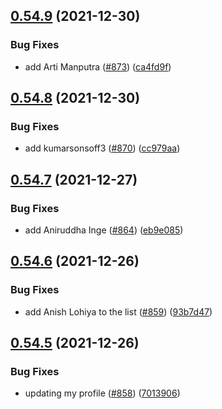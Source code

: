 ## [0.54.9](https://github.com/EddieHubCommunity/LinkFree/compare/v0.54.8...v0.54.9) (2021-12-30)


### Bug Fixes

* add Arti Manputra ([#873](https://github.com/EddieHubCommunity/LinkFree/issues/873)) ([ca4fd9f](https://github.com/EddieHubCommunity/LinkFree/commit/ca4fd9fccd78518fb01088a4317392f3559c5651))



## [0.54.8](https://github.com/EddieHubCommunity/LinkFree/compare/v0.54.7...v0.54.8) (2021-12-30)


### Bug Fixes

* add kumarsonsoff3 ([#870](https://github.com/EddieHubCommunity/LinkFree/issues/870)) ([cc979aa](https://github.com/EddieHubCommunity/LinkFree/commit/cc979aabdd6cb67863211218fdd270daf95989cc))



## [0.54.7](https://github.com/EddieHubCommunity/LinkFree/compare/v0.54.6...v0.54.7) (2021-12-27)


### Bug Fixes

* add Aniruddha Inge ([#864](https://github.com/EddieHubCommunity/LinkFree/issues/864)) ([eb9e085](https://github.com/EddieHubCommunity/LinkFree/commit/eb9e085a152acb71594cbb14db566ae43c635267))



## [0.54.6](https://github.com/EddieHubCommunity/LinkFree/compare/v0.54.5...v0.54.6) (2021-12-26)


### Bug Fixes

* add Anish Lohiya to the list ([#859](https://github.com/EddieHubCommunity/LinkFree/issues/859)) ([93b7d47](https://github.com/EddieHubCommunity/LinkFree/commit/93b7d47e02e6bc3a427e1b2bd18cfbc03ceed036))



## [0.54.5](https://github.com/EddieHubCommunity/LinkFree/compare/v0.54.4...v0.54.5) (2021-12-26)


### Bug Fixes

* updating my profile ([#858](https://github.com/EddieHubCommunity/LinkFree/issues/858)) ([7013906](https://github.com/EddieHubCommunity/LinkFree/commit/701390617afb1a95366b189635e86d1d228f47c6))



